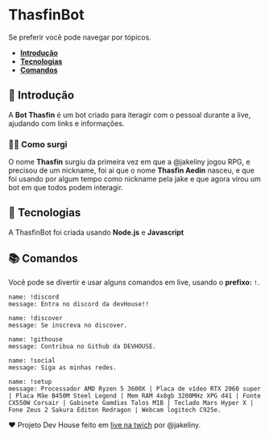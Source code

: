 # ThasfinBot

Se preferir você pode navegar por tópicos.

- **[Introdução](#introdução)**
- **[Tecnologias](#tecnologias)**
- **[Comandos](#comandos)**

## 🎉 Introdução

A **Bot Thasfin** é um bot criado para iteragir com o pessoal durante a live, ajudando com links e informações.

### 🙆‍♀️ Como surgi

O nome **Thasfin** surgiu da primeira vez em que a @jakeliny jogou RPG, e precisou de um nickname, foi ai que o nome **Thasfin Aedin** nasceu, e que foi usando por algum tempo como nickname pela jake e que agora virou um bot em que todos podem interagir.

## 🚀 Tecnologias

A ThasfinBot foi criada usando **Node.js** e **Javascript**

## 📚 Comandos

Você pode se divertir e usar alguns comandos em live, usando o **prefixo:** `!`.

    name: !discord
    message: Entra no discord da devHouse!!

    name: !discover
    message: Se inscreva no discover.

    name: !githouse
    message: Contribua no Github da DEVHOUSE.

    name: !social
    message: Siga as minhas redes.
   
    name: !setup
    message: Processador AMD Ryzen 5 3600X | Placa de vídeo RTX 2060 super | Placa Mãe B450M Steel Legend | Mem RAM 4x8gb 3200MHz XPG d41 | Fonte CX550W Corsair | Gabinete Gamdias Talos M1B | Teclado Mars Hyper X | Fone Zeus 2 Sakura Editon Redragon | Webcam logitech C925e.

❤️ Projeto Dev House feito em [live na twich](https://twitch.com/jakeliny) por @jakeliny.
